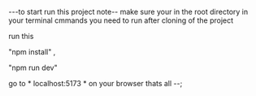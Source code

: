 
---to start run this project 
note-- make sure your in the root directory in your terminal
cmmands you need to run after cloning of the project  

run this 

"npm install"    ,

"npm run dev"

go to  * localhost:5173 *  on your browser
thats all --;














